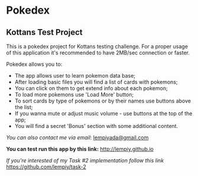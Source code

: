# Pokedex
## Kottans Test Project

This is a pokedex project for Kottans testing challenge.
For a proper usage of this application it's recommended to have 2MB/sec connection or faster.

Pokedex allows you to:
* The app allows user to learn pokemon data base; 
* After loading basic files you will find a list of cards with pokemons; 
* You can click on them to get extend info about each pokemon; 
* To load more pokemons use 'Load More' button;
* To sort cards by type of pokemons or by their names use buttons above the list;
* If you wanna mute or adjust music volume - use buttons at the top of the app;
* You will find a secret 'Bonus' section with some additional content.

*You can also contact me via email*: lempiyada@gmail.com

__You can test run this app by this link:__ http://lempiy.github.io

*If you're interested of my Task #2 implementation follow this link* https://github.com/lempiy/task-2
